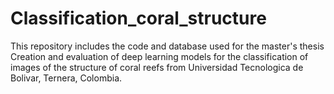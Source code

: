 # Classification_coral_structure

This repository includes the code and database used for the master's thesis Creation and evaluation of deep learning models for the classification of images of the structure of coral reefs from Universidad Tecnologica de Bolivar, Ternera, Colombia.
